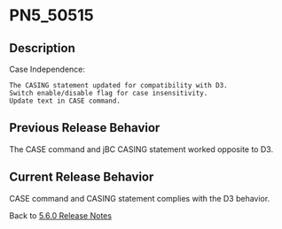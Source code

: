 # PN5_50515

<PageHeader />

## Description

Case Independence:

    The CASING statement updated for compatibility with D3.
    Switch enable/disable flag for case insensitivity.
    Update text in CASE command. 

## Previous Release Behavior

The CASE command and jBC CASING statement worked opposite to D3.

## Current Release Behavior

CASE command and CASING statement complies with the D3 behavior.

Back to [5.6.0 Release Notes](./../README.md)

<PageFooter />
